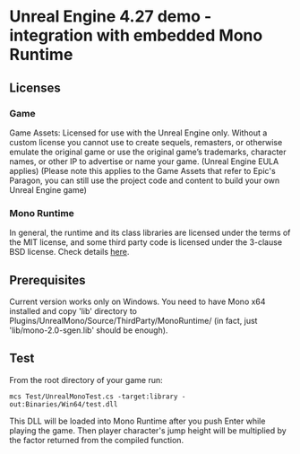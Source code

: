 # Unreal Engine 4.27 demo - integration with embedded Mono Runtime

## Licenses

### Game
Game Assets: Licensed for use with the Unreal Engine only. Without a custom license you cannot use to create sequels, remasters, or otherwise emulate the original game or use the original game’s trademarks, character names, or other IP to advertise or name your game. (Unreal Engine EULA applies) (Please note this applies to the Game Assets that refer to Epic's Paragon, you can still use the project code and content to build your own Unreal Engine game)

### Mono Runtime
In general, the runtime and its class libraries are licensed under the terms of the MIT license, and some third party code is licensed under the 3-clause BSD license.
Check details [here](https://github.com/mono/mono/blob/main/LICENSE).

## Prerequisites
Current version works only on Windows. You need to have Mono x64 installed and copy 'lib' directory to Plugins/UnrealMono/Source/ThirdParty/MonoRuntime/ (in fact, just 'lib/mono-2.0-sgen.lib' should be enough).

## Test
From the root directory of your game run:
```
mcs Test/UnrealMonoTest.cs -target:library -out:Binaries/Win64/test.dll
```
This DLL will be loaded into Mono Runtime after you push Enter while playing the game. Then player character's jump height will be multiplied by the factor returned from the compiled function.